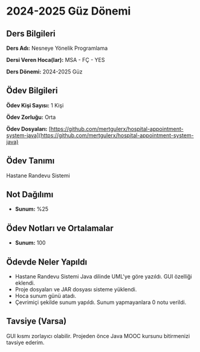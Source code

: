 # 2024-2025 Güz Dönemi

## Ders Bilgileri
**Ders Adı:** Nesneye Yönelik Programlama

**Dersi Veren Hoca(lar):** MSA - FÇ - YES

**Ders Dönemi:** 2024-2025 Güz

## Ödev Bilgileri

**Ödev Kişi Sayısı:** 1 Kişi

**Ödev Zorluğu:** Orta

**Ödev Dosyaları:** [https://github.com/mertgulerx/hospital-appointment-system-java](https://github.com/mertgulerx/hospital-appointment-system-java)


## Ödev Tanımı
Hastane Randevu Sistemi

## Not Dağılımı
* **Sunum:** %25 


## Ödev Notları ve Ortalamalar
- **Sunum:** 100

## Ödevde Neler Yapıldı
* Hastane Randevu Sistemi Java dilinde UML'ye göre yazıldı. GUI özelliği eklendi.
* Proje dosyaları ve JAR dosyası sisteme yüklendi.
* Hoca sunum günü atadı.
* Çevrimiçi şekilde sunum yapıldı. Sunum yapmayanlara 0 notu verildi.


## Tavsiye (Varsa)
GUI kısmı zorlayıcı olabilir. Projeden önce Java MOOC kursunu bitirmenizi tavsiye ederim.